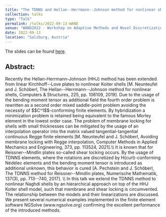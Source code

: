 ```yaml
---
title: "The TDNNS and Hellan--Herrmann--Johnson method for nonlinear shells"
collection: talks
type: "Talk"
permalink: /talks/2022-09-13-WAND 
venue: "WAND2022 - Workshop on Adaptive Methods and Novel Discretization Techniques in Continuum Mechanics"
date: 2022-09-13
location: "Salzburg, Austria"
---
```


The slides can be found [here](http://michaelneunteufel.github.io/files/talks/wand_presentation.pdf).

<h2>Abstract:</h2>
Recently the Hellan-Herrmann-Johnson (HHJ) method has been extended from linear Kirchhoff--Love plates to nonlinear Koiter shells [M. Neunteufel and J. Sch&ouml;berl, The Hellan--Herrmann--Johnson method for nonlinear shells, Computers &amp; Structures, 225, pp. 106109, 2019]. Due to the usage of the bending moment tensor as additional field the fourth order problem is rewritten as a second order mixed saddle-point problem avoiding the necessity of $$C^1$$-conforming finite elements. By hybridization a minimization problem is retained being equivalent to the famous Morley element in the lowest order case. The problem of membrane locking for shells with small thicknesses can be mitigated by the usage of an interpolation operator into the matrix valued tangential-tangential continuous Regge finite elements [M. Neunteufel and J. Sch&ouml;berl, Avoiding membrane locking with Regge interpolation, Computer Methods in Applied Mechanics and Engineering, 373, pp. 113524, 2021].\\
It is known that for Reissner--Mindlin plates so-called shear locking occurs. By the usage of TDNNS elements, where the rotations are discretized by H(curl)-conforming N&eacute;d&eacute;lec elements and the bending moment tensor is introduced as additional unknown, this behavior is cured [A. Pechstein and J. Sch&ouml;berl, The TDNNS method for Reissner--Mindlin plates, Numerische Mathematik, 137(3), pp. 713--740, 2017]. \\
In this talk we extend the TDNNS method to nonlinear Naghdi shells by an hierarchical approach on top of the HHJ Koiter shell model, such that membrane and shear locking is circumvented. The relationship between the models and their linearizations are discussed. We  present several numerical examples implemented in the finite element software NGSolve (www.ngsolve.org) confirming the excellent performance of the introduced methods.
